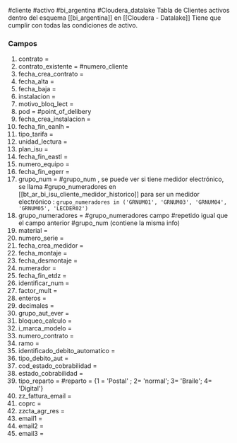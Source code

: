 #cliente  #activo #bi_argentina #Cloudera_datalake 
Tabla de Clientes activos dentro del esquema [[bi_argentina]] en [[Cloudera - Datalake]]
Tiene que cumplir con todas las condiciones de activo.

### Campos
1. contrato = 
2. contrato_existente = #numero_cliente 
3. fecha_crea_contrato = 
4. fecha_alta = 
5. fecha_baja = 
6. instalacion = 
7. motivo_bloq_lect = 
8. pod = #point_of_delibery 
9. fecha_crea_instalacion = 
10. fecha_fin_eanlh = 
11. tipo_tarifa = 
12. unidad_lectura = 
13. plan_isu = 
14. fecha_fin_eastl = 
15. numero_equipo = 
16. fecha_fin_egerr = 
17. grupo_num = #grupo_num ,  se puede ver si tiene medidor electrónico,  se llama #grupo_numeradores en [[bt_ar_bi_isu_cliente_medidor_historico]]
    para ser un medidor electrónico : 
	    `grupo_numeradores in ('GRNUM01', 'GRNUM03', 'GRNUM04', 'GRNUM05', 'LECDER02')`
18. grupo_numeradores = #grupo_numeradores campo #repetido igual que el campo anterior #grupo_num (contiene la misma info)
19. material = 
20. numero_serie = 
21. fecha_crea_medidor = 
22. fecha_montaje = 
23. fecha_desmontaje = 
24. numerador = 
25. fecha_fin_etdz = 
26. identificar_num = 
27. factor_mult = 
28. enteros = 
29. decimales = 
30. grupo_aut_ever = 
31. bloqueo_calculo = 
32. i_marca_modelo = 
33. numero_contrato = 
34. ramo = 
35. identificado_debito_automatico = 
36. tipo_debito_aut = 
37. cod_estado_cobrabilidad = 
38. estado_cobrabilidad = 
39. tipo_reparto = #reparto  = {1 = 'Postal' ; 2= 'normal'; 3= 'Braile'; 4= 'Digital'} 
40. zz_fattura_email = 
41. coprc = 
42. zzcta_agr_res = 
43. email1 = 
44. email2 = 
45. email3 = 

